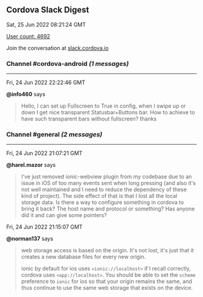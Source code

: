 ## Cordova Slack Digest
Sat, 25 Jun 2022 08:21:24 GMT

[User count: 4692](https://cordova.slack.com/)


Join the conversation at [slack.cordova.io](http://slack.cordova.io/)

### __Channel #cordova-android__ _(1 messages)_
---

Fri, 24 Jun 2022 22:22:46 GMT

__@info460__ says 
> Hello, I can set up Fullscreen to True in config, when I swipe up or down I get nice transparent Statusbar+Buttons bar. 
> How to achieve to have such transparent bars without fullscreen? thanks
> 

### __Channel #general__ _(2 messages)_
---

Fri, 24 Jun 2022 21:07:21 GMT

__@harel.mazor__ says 
> I've just removed ionic-webview plugin from my codebase due to an issue in iOS of too many events sent when long pressing (and also it's not well maintained and I need to reduce the dependency of these kind of project).
> The side effect of that is that I lost all the local storage data.
> Is there a way to configure something in cordova to bring it back? The host name and protocol or something? Has anyone did it and can give some pointers?
> 

Fri, 24 Jun 2022 21:15:07 GMT

__@norman137__ says 
> web storage access is based on the origin. It's not lost, it's just that it creates a new database files for every new origin.
> 
> ionic by default for ios uses `<ionic://localhost>` if I recall correctly, cordova uses `<app://localhost>`. You should be able to set the `scheme` preference to `ionic` for ios so that your origin remains the same, and thus continue to use the same web storage that exists on the device.
> 

